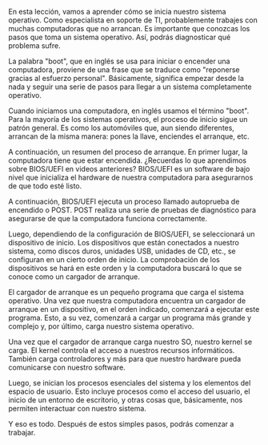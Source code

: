 En esta lección, vamos a aprender cómo se inicia nuestro sistema operativo. Como especialista en soporte de TI, probablemente trabajes con muchas computadoras que no arrancan. Es importante que conozcas los pasos que toma un sistema operativo. Así, podrás diagnosticar qué problema sufre.

La palabra "boot", que en inglés se usa para iniciar o encender una computadora, proviene de una frase que se traduce como "reponerse gracias al esfuerzo personal". Básicamente, significa empezar desde la nada y seguir una serie de pasos para llegar a un sistema completamente operativo.

Cuando iniciamos una computadora, en inglés usamos el término "boot". Para la mayoría de los sistemas operativos, el proceso de inicio sigue un patrón general. Es como los automóviles que, aun siendo diferentes, arrancan de la misma manera: pones la llave, enciendes el arranque, etc.

A continuación, un resumen del proceso de arranque. En primer lugar, la computadora tiene que estar encendida. ¿Recuerdas lo que aprendimos sobre BIOS/UEFI en videos anteriores? BIOS/UEFI es un software de bajo nivel que inicializa el hardware de nuestra computadora para asegurarnos de que todo esté listo.

A continuación, BIOS/UEFI ejecuta un proceso llamado autoprueba de encendido o POST. POST realiza una serie de pruebas de diagnóstico para asegurarse de que la computadora funciona correctamente.

Luego, dependiendo de la configuración de BIOS/UEFI, se seleccionará un dispositivo de inicio. Los dispositivos que están conectados a nuestro sistema, como discos duros, unidades USB, unidades de CD, etc., se configuran en un cierto orden de inicio. La comprobación de los dispositivos se hará en este orden y la computadora buscará lo que se conoce como un cargador de arranque.

El cargador de arranque es un pequeño programa que carga el sistema operativo. Una vez que nuestra computadora encuentra un cargador de arranque en un dispositivo, en el orden indicado, comenzará a ejecutar este programa. Esto, a su vez, comenzará a cargar un programa más grande y complejo y, por último, carga nuestro sistema operativo.

Una vez que el cargador de arranque carga nuestro SO, nuestro kernel se carga. El kernel controla el acceso a nuestros recursos informáticos. También carga controladores y más para que nuestro hardware pueda comunicarse con nuestro software.

Luego, se inician los procesos esenciales del sistema y los elementos del espacio de usuario. Esto incluye procesos como el acceso del usuario, el inicio de un entorno de escritorio, y otras cosas que, básicamente, nos permiten interactuar con nuestro sistema.

Y eso es todo. Después de estos simples pasos, podrás comenzar a trabajar.
